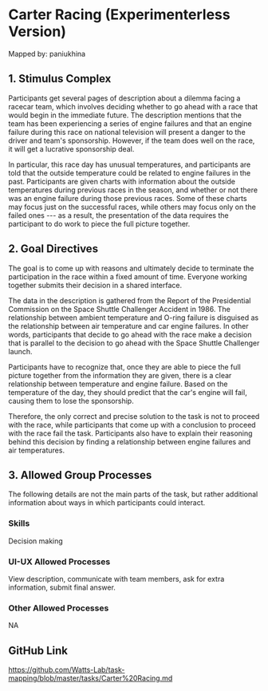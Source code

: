 # Carter Racing (Experimenterless Version)

Mapped by: paniukhina 

## 1. Stimulus Complex 
Participants get several pages of description about a dilemma facing a racecar team, which involves deciding whether to go ahead with a race that would begin in the immediate future. The description mentions that the team has been experiencing a series of engine failures and that an engine failure during this race on national television will present a danger to the driver and team's sponsorship. However, if the team does well on the race, it will get a lucrative sponsorship deal.

In particular, this race day has unusual temperatures, and participants are told that the outside temperature could be related to engine failures in the past. Participants are given charts with information about the outside temperatures during previous races in the season, and whether or not there was an engine failure during those previous races. Some of these charts may focus just on the successful races, while others may focus only on the failed ones --- as a result, the presentation of the data requires the participant to do work to piece the full picture together.

## 2. Goal Directives 
The goal is to come up with reasons and ultimately decide to terminate the participation in the race within a fixed amount of time. Everyone working together submits their decision in a shared interface.

The data in the description is gathered from the Report of the Presidential Commission on the Space Shuttle Challenger Accident in 1986. The relationship between ambient temperature and O-ring failure is disguised as the relationship between air temperature and car engine failures. In other words, participants that decide to go ahead with the race make a decision that is parallel to the decision to go ahead with the Space Shuttle Challenger launch.

Participants have to recognize that, once they are able to piece the full picture together from the information they are given, there is a clear relationship between temperature and engine failure. Based on the temperature of the day, they should predict that the car's engine will fail, causing them to lose the sponsorship.

Therefore, the only correct and precise solution to the task is not to proceed with the race, while participants that come up with a conclusion to proceed with the race fail the task. Participants also have to explain their reasoning behind this decision by finding a relationship between engine failures and air temperatures.

## 3. Allowed Group Processes 
The following details are not the main parts of the task, but rather additional information about ways in which participants could interact.

### Skills 
Decision making

### UI-UX Allowed Processes
View description, communicate with team members, ask for extra information, submit final answer.

### Other Allowed Processes
NA

## GitHub Link 
https://github.com/Watts-Lab/task-mapping/blob/master/tasks/Carter%20Racing.md
